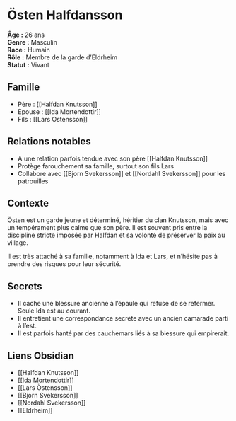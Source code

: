# Östen Halfdansson

**Âge :** 26 ans  
**Genre :** Masculin  
**Race :** Humain  
**Rôle :** Membre de la garde d’Eldrheim  
**Statut :** Vivant

## Famille
- Père : [[Halfdan Knutsson]]  
- Épouse : [[Ida Mortendottir]]  
- Fils : [[Lars Ostensson]]

## Relations notables
- A une relation parfois tendue avec son père [[Halfdan Knutsson]]  
- Protège farouchement sa famille, surtout son fils Lars  
- Collabore avec [[Bjorn Svekersson]] et [[Nordahl Svekersson]] pour les patrouilles

## Contexte
Östen est un garde jeune et déterminé, héritier du clan Knutsson, mais avec un tempérament plus calme que son père. Il est souvent pris entre la discipline stricte imposée par Halfdan et sa volonté de préserver la paix au village.

Il est très attaché à sa famille, notamment à Ida et Lars, et n’hésite pas à prendre des risques pour leur sécurité.

## Secrets
- Il cache une blessure ancienne à l’épaule qui refuse de se refermer. Seule Ida est au courant.
- Il entretient une correspondance secrète avec un ancien camarade parti à l’est.  
- Il est parfois hanté par des cauchemars liés à sa blessure qui empirerait.

## Liens Obsidian
- [[Halfdan Knutsson]]  
- [[Ida Mortendottir]]  
- [[Lars Östensson]]  
- [[Bjorn Svekersson]]  
- [[Nordahl Svekersson]]  
- [[Eldrheim]]
